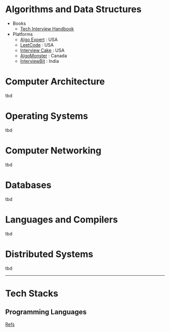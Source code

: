# Algorithms and Data Structures
* Books
  * [Tech Interview Handbook](https://www.techinterviewhandbook.org/) 
* Platforms
  * [Algo Expert](https://www.algoexpert.io/product) : USA
  * [LeetCode](https://leetcode.com/) : USA
  * [Interview Cake](https://www.interviewcake.com/) : USA
  * [AlgoMonster](https://algo.monster/?sscid=11k8_6n0eu&) : Canada
  * [InterviewBit](https://www.interviewbit.com/) : India

# Computer Architecture
tbd

# Operating Systems
tbd

# Computer Networking
tbd

# Databases
tbd

# Languages and Compilers
tbd

# Distributed Systems
tbd

------
# Tech Stacks

## Programming Languages
[Refs](https://gitlab.com/ljspg/lang)
